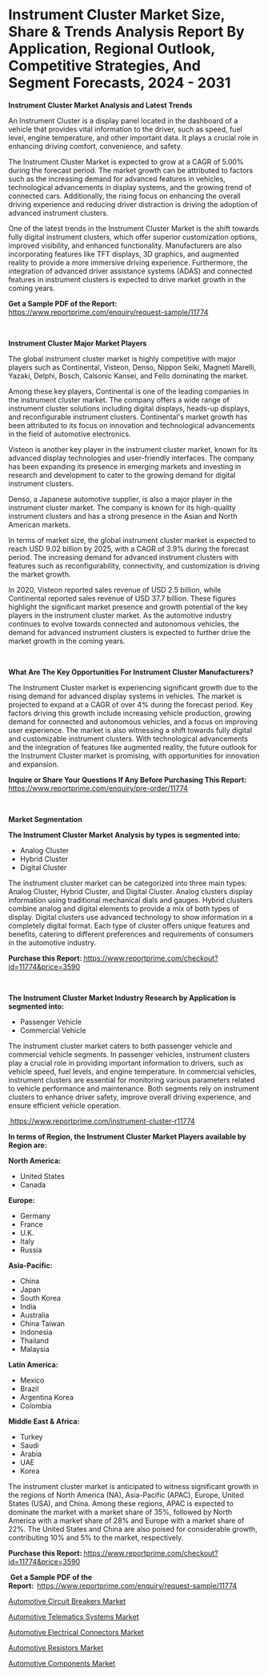 <p><h1>Instrument Cluster Market Size, Share & Trends Analysis Report By Application, Regional Outlook, Competitive Strategies, And Segment Forecasts, 2024 - 2031</h1></p><p><strong>Instrument Cluster Market Analysis and Latest Trends</strong></p>
<p><p>An Instrument Cluster is a display panel located in the dashboard of a vehicle that provides vital information to the driver, such as speed, fuel level, engine temperature, and other important data. It plays a crucial role in enhancing driving comfort, convenience, and safety.</p><p>The Instrument Cluster Market is expected to grow at a CAGR of 5.00% during the forecast period. The market growth can be attributed to factors such as the increasing demand for advanced features in vehicles, technological advancements in display systems, and the growing trend of connected cars. Additionally, the rising focus on enhancing the overall driving experience and reducing driver distraction is driving the adoption of advanced instrument clusters.</p><p>One of the latest trends in the Instrument Cluster Market is the shift towards fully digital instrument clusters, which offer superior customization options, improved visibility, and enhanced functionality. Manufacturers are also incorporating features like TFT displays, 3D graphics, and augmented reality to provide a more immersive driving experience. Furthermore, the integration of advanced driver assistance systems (ADAS) and connected features in instrument clusters is expected to drive market growth in the coming years.</p></p>
<p><strong>Get a Sample PDF of the Report:&nbsp;</strong> <a href="https://www.reportprime.com/enquiry/request-sample/11774">https://www.reportprime.com/enquiry/request-sample/11774</a></p>
<p>&nbsp;</p>
<p><strong>Instrument Cluster Major Market Players</strong></p>
<p><p>The global instrument cluster market is highly competitive with major players such as Continental, Visteon, Denso, Nippon Seiki, Magneti Marelli, Yazaki, Delphi, Bosch, Calsonic Kansei, and Feilo dominating the market.</p><p>Among these key players, Continental is one of the leading companies in the instrument cluster market. The company offers a wide range of instrument cluster solutions including digital displays, heads-up displays, and reconfigurable instrument clusters. Continental's market growth has been attributed to its focus on innovation and technological advancements in the field of automotive electronics.</p><p>Visteon is another key player in the instrument cluster market, known for its advanced display technologies and user-friendly interfaces. The company has been expanding its presence in emerging markets and investing in research and development to cater to the growing demand for digital instrument clusters.</p><p>Denso, a Japanese automotive supplier, is also a major player in the instrument cluster market. The company is known for its high-quality instrument clusters and has a strong presence in the Asian and North American markets.</p><p>In terms of market size, the global instrument cluster market is expected to reach USD 9.02 billion by 2025, with a CAGR of 3.9% during the forecast period. The increasing demand for advanced instrument clusters with features such as reconfigurability, connectivity, and customization is driving the market growth.</p><p>In 2020, Visteon reported sales revenue of USD 2.5 billion, while Continental reported sales revenue of USD 37.7 billion. These figures highlight the significant market presence and growth potential of the key players in the instrument cluster market. As the automotive industry continues to evolve towards connected and autonomous vehicles, the demand for advanced instrument clusters is expected to further drive the market growth in the coming years.</p></p>
<p>&nbsp;</p>
<p><strong>What Are The Key Opportunities For Instrument Cluster Manufacturers?</strong></p>
<p><p>The Instrument Cluster market is experiencing significant growth due to the rising demand for advanced display systems in vehicles. The market is projected to expand at a CAGR of over 4% during the forecast period. Key factors driving this growth include increasing vehicle production, growing demand for connected and autonomous vehicles, and a focus on improving user experience. The market is also witnessing a shift towards fully digital and customizable instrument clusters. With technological advancements and the integration of features like augmented reality, the future outlook for the Instrument Cluster market is promising, with opportunities for innovation and expansion.</p></p>
<p><strong>Inquire or Share Your Questions If Any Before Purchasing This Report:</strong> <a href="https://www.reportprime.com/enquiry/pre-order/11774">https://www.reportprime.com/enquiry/pre-order/11774</a></p>
<p>&nbsp;</p>
<p><strong>Market Segmentation</strong></p>
<p><strong>The Instrument Cluster Market Analysis by types is segmented into:</strong></p>
<p><ul><li>Analog Cluster</li><li>Hybrid Cluster</li><li>Digital Cluster</li></ul></p>
<p><p>The instrument cluster market can be categorized into three main types: Analog Cluster, Hybrid Cluster, and Digital Cluster. Analog clusters display information using traditional mechanical dials and gauges. Hybrid clusters combine analog and digital elements to provide a mix of both types of display. Digital clusters use advanced technology to show information in a completely digital format. Each type of cluster offers unique features and benefits, catering to different preferences and requirements of consumers in the automotive industry.</p></p>
<p><strong>Purchase this Report:&nbsp;</strong><a href="https://www.reportprime.com/checkout?id=11774&price=3590">https://www.reportprime.com/checkout?id=11774&price=3590</a></p>
<p>&nbsp;</p>
<p><strong>The Instrument Cluster Market Industry Research by Application is segmented into:</strong></p>
<p><ul><li>Passenger Vehicle</li><li>Commercial Vehicle</li></ul></p>
<p><p>The instrument cluster market caters to both passenger vehicle and commercial vehicle segments. In passenger vehicles, instrument clusters play a crucial role in providing important information to drivers, such as vehicle speed, fuel levels, and engine temperature. In commercial vehicles, instrument clusters are essential for monitoring various parameters related to vehicle performance and maintenance. Both segments rely on instrument clusters to enhance driver safety, improve overall driving experience, and ensure efficient vehicle operation.</p></p>
<p><a href="https://www.reportprime.com/instrument-cluster-r11774">&nbsp;https://www.reportprime.com/instrument-cluster-r11774</a></p>
<p><strong>In terms of Region, the Instrument Cluster Market Players available by Region are:</strong></p>
<p>
    <p> <strong> North America: </strong>
        <ul>
            <li>United States</li>
            <li>Canada</li>
        </ul>
        </p> 
    <p> <strong> Europe: </strong>
        <ul>
            <li>Germany</li>
            <li>France</li>
            <li>U.K.</li>
            <li>Italy</li>
            <li>Russia</li>
        </ul>
        </p> 
    <p> <strong> Asia-Pacific: </strong>
        <ul>
            <li>China</li>
            <li>Japan</li>
            <li>South Korea</li>
            <li>India</li>
            <li>Australia</li>
            <li>China Taiwan</li>
            <li>Indonesia</li>
            <li>Thailand</li>
            <li>Malaysia</li>
        </ul>
        </p> 
    <p> <strong> Latin America: </strong>
        <ul>
            <li>Mexico</li>
            <li>Brazil</li>
            <li>Argentina Korea</li>
            <li>Colombia</li>
        </ul>
        </p> 
    <p> <strong> Middle East & Africa: </strong>
        <ul>
            <li>Turkey</li>
            <li>Saudi</li>
            <li>Arabia</li>
            <li>UAE</li>
            <li>Korea</li>
        </ul>
    </p>
    </p>
<p><p>The instrument cluster market is anticipated to witness significant growth in the regions of North America (NA), Asia-Pacific (APAC), Europe, United States (USA), and China. Among these regions, APAC is expected to dominate the market with a market share of 35%, followed by North America with a market share of 28% and Europe with a market share of 22%. The United States and China are also poised for considerable growth, contributing 10% and 5% to the market, respectively.</p></p>
<p><strong>Purchase this Report: </strong><a href="https://www.reportprime.com/checkout?id=11774&price=3590">https://www.reportprime.com/checkout?id=11774&price=3590</a></p>
<p>&nbsp;<strong>Get a Sample PDF of the Report:&nbsp;&nbsp;</strong><a href="https://www.reportprime.com/enquiry/request-sample/11774">https://www.reportprime.com/enquiry/request-sample/11774</a></p>
<p><strong></strong></p>
<p><p><a href="https://github.com/trameciabutler45/Market-Research-Report-List-1/blob/main/automotive-circuit-breakers-market.md">Automotive Circuit Breakers Market</a></p><p><a href="https://github.com/ranaacryptoaddmin/Market-Research-Report-List-1/blob/main/automotive-telematics-systems-market.md">Automotive Telematics Systems Market</a></p><p><a href="https://github.com/JordyBecker/Market-Research-Report-List-1/blob/main/automotive-electrical-connectors-market.md">Automotive Electrical Connectors Market</a></p><p><a href="https://github.com/jadenRaynor/Market-Research-Report-List-1/blob/main/automotive-resistors-market.md">Automotive Resistors Market</a></p><p><a href="https://github.com/sydneyHley85/Market-Research-Report-List-1/blob/main/automotive-components-market.md">Automotive Components Market</a></p></p>